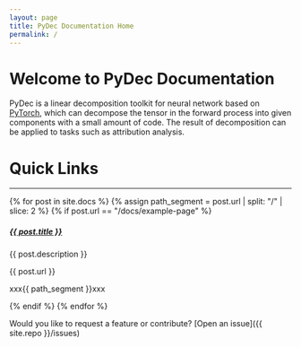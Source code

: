 ```yaml
---
layout: page
title: PyDec Documentation Home
permalink: /
---
```


# Welcome to PyDec Documentation

PyDec is a linear decomposition toolkit for neural network based on [PyTorch](https://pytorch.org/), which can decompose the tensor in the forward process into given components with a small amount of code. The result of decomposition can be applied to tasks such as attribution analysis.

# Quick Links
<div class="section-index">
    <hr class="panel-line">
    {% for post in site.docs %}
        {% assign path_segment = post.url | split: "/" | slice: 2 %}
            {% if post.url == "/docs/example-page" %}
                <div class="entry">
                <h5><a href="{{ post.url | prepend: site.baseurl }}">{{ post.title }}</a></h5>
                <p>{{ post.description }}</p>
                <p>{{ post.url }}</p>
                <p>xxx{{ path_segment }}xxx</p>
                </div>
            {% endif %}
    {% endfor %}
</div>


Would you like to request a feature or contribute?
[Open an issue]({{ site.repo }}/issues)
